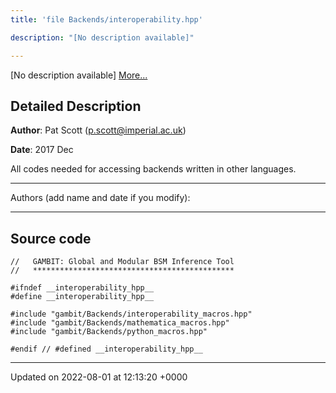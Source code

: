 ```yaml
---
title: 'file Backends/interoperability.hpp'

description: "[No description available]"

---
```







[No description available] [More...](#detailed-description)

## Detailed Description


**Author**: Pat Scott ([p.scott@imperial.ac.uk](mailto:p.scott@imperial.ac.uk)) 

**Date**: 2017 Dec

All codes needed for accessing backends written in other languages.



------------------

Authors (add name and date if you modify):



------------------




## Source code

```
//   GAMBIT: Global and Modular BSM Inference Tool
//   *********************************************

#ifndef __interoperability_hpp__
#define __interoperability_hpp__

#include "gambit/Backends/interoperability_macros.hpp"
#include "gambit/Backends/mathematica_macros.hpp"
#include "gambit/Backends/python_macros.hpp"

#endif // #defined __interoperability_hpp__
```


-------------------------------

Updated on 2022-08-01 at 12:13:20 +0000
